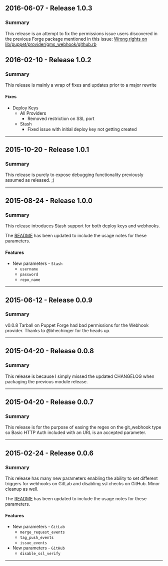 ## 2016-06-07 - Release 1.0.3
### Summary

This release is an attempt to fix the permissions issue users discovered in the previous Forge package mentioned in this issue: [Wrong rights on lib/puppet/provider/gms_webhook/github.rb](https://github.com/abrader/abrader-gms/issues/28)

## 2016-02-10 - Release 1.0.2
### Summary

This release is mainly a wrap of fixes and updates prior to a major rewrite

#### Fixes
- Deploy Keys
  - All Providers
    - Removed restriction on SSL port
  - Stash
    - Fixed issue with initial deploy key not getting created

- - -

## 2015-10-20 - Release 1.0.1
### Summary

This release is purely to expose debugging functionality previously assumed as released. ;)

- - -

## 2015-08-24 - Release 1.0.0
### Summary

This release introduces Stash support for both deploy keys and webhooks.

The [README](https://github.com/abrader/abrader-gms/blob/master/README.md) has been updated to include the usage notes for these parameters.

#### Features
- New parameters - `Stash`
  - `username`
  - `password`
  - `repo_name`

- - -

## 2015-06-12 - Release 0.0.9
### Summary

v0.0.8 Tarball on Puppet Forge had bad permissions for the Webhook provider. Thanks to @bhechinger for the heads up.

- - -

## 2015-04-20 - Release 0.0.8
### Summary

This release is because I simply missed the updated CHANGELOG when packaging the previous module release.

- - -

## 2015-04-20 - Release 0.0.7

### Summary

This release is for the purpose of easing the regex on the git_webhook type so Basic HTTP Auth included with an URL is an accepted parameter.

- - -

## 2015-02-24 - Release 0.0.6
### Summary

This release has many new parameters enabling the ability to set different triggers for webhooks on GitLab and disabling ssl checks on GitHub.  Minor cleanup as well.

The [README](https://github.com/abrader/abrader-gms/blob/master/README.md) has been updated to include the usage notes for these parameters.

#### Features
- New parameters - `GitLab`
  - `merge_request_events`
  - `tag_push_events`
  - `issue_events`
- New parameters - `GitHub`
  - `disable_ssl_verify`

- - -
